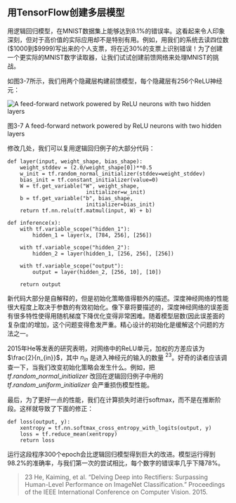 ## 用TensorFlow创建多层模型
用逻辑回归模型，在MNIST数据集上能够达到8.1%的错误率。这看起来令人印象深刻，但对于高价值的实际应用却不是特别有用。例如，用我们的系统去读四位数(\$1000到\$9999)写出来的个人支票，将在近30%的支票上识别错误！为了创建一个更实际的MNIST数字读取器，让我们试试创建前馈网络来处理MNIST的挑战。

如图3-7所示，我们用两个隐藏层构建前馈模型，每个隐藏层有256个ReLU神经元：

![A feed-forward network powered by ReLU neurons with two hidden layers](https://github.com/lucasbyAI/Fundamental_of_Deep_Learning_ZH/blob/master/images_folder/Fig3-7.png?raw=true)

图3-7 A feed-forward network powered by ReLU neurons with two hidden layers

修改几处，我们可以复用逻辑回归例子的大部分代码：

```
def layer(input, weight_shape, bias_shape):
    weight_stddev = (2.0/weight_shape[0])**0.5
    w_init = tf.random_normal_initializer(stddev=weight_stddev)
    bias_init = tf.constant_initializer(value=0)
    W = tf.get_variable("W", weight_shape,
                         initializer=w_init)
    b = tf.get_variable("b", bias_shape,
                         initializer=bias_init)
    return tf.nn.relu(tf.matmul(input, W) + b)

def inference(x):
    with tf.variable_scope("hidden_1"):
        hidden_1 = layer(x, [784, 256], [256])

    with tf.variable_scope("hidden_2"):
        hidden_2 = layer(hidden_1, [256, 256], [256])

    with tf.variable_scope("output"):
        output = layer(hidden_2, [256, 10], [10])

    return output
```

新代码大部分是自解释的，但是初始化策略值得额外的描述。深度神经网络的性能很大程度上取决于参数的有效初始化。像下章将要描述的，深度神经网络的误差面有很多特性使得用随机梯度下降优化变得非常困难。随着模型层数(因此误差面的复杂度)的增加，这个问题变得愈发严重。精心设计的初始化是缓解这个问题的方法之一。

2015年He等发表的研究表明，对网络中的ReLU单元，加权的方差应该为 $\frac{2}{n_{in}}$，其中 $n_{in}$ 是进入神经元的输入的数量 $^{23}$。好奇的读者应该调查一下，当我们改变初始化策略会发生什么。例如，把 $tf.random\_normal\_initializer$ 改回在逻辑回归例子中用的 $tf.random\_uniform\_initializer$ 会严重损伤模型性能。

最后，为了更好一点的性能，我们在计算损失时进行softmax，而不是在推断阶段。这样就导致了下面的修正：

```
def loss(output, y):
    xentropy = tf.nn.softmax_cross_entropy_with_logits(output, y)
    loss = tf.reduce_mean(xentropy)
    return loss
```

运行这段程序300个epoch会比逻辑回归模型得到巨大的改进。模型运行得到98.2%的准确率，与我们第一次的尝试相比，每个数字的错误率几乎下降78%。

> 23 He, Kaiming, et al. “Delving Deep into Rectifiers: Surpassing Human-Level Performance on ImageNet Classification.” Proceedings of the IEEE International Conference on Computer Vision. 2015.
